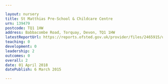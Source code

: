 ```yaml
---

layout: nursery
title: St Matthias Pre-School & Childcare Centre
urn: 139479
postcode: TQ1 1HW
address: Babbacombe Road, Torquay, Devon, TQ1 1HW
latestReportUrl: https://reports.ofsted.gov.uk/provider/files/2465915/urn/139479.pdf
teaching: 0
development: 0
leadership: 2
outcomes: 0
overall: 2
date: 01 April 2018 
datePublish: 6 March 2015

---
```


